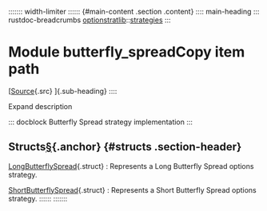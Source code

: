 ::::::: width-limiter
:::::: {#main-content .section .content}
:::: main-heading
::: rustdoc-breadcrumbs
[optionstratlib](../../index.html)::[strategies](../index.html)
:::

# Module butterfly_spreadCopy item path

[[Source](../../../src/optionstratlib/strategies/butterfly_spread.rs.html#1-6076){.src}
]{.sub-heading}
::::

Expand description

::: docblock
Butterfly Spread strategy implementation
:::

## Structs[§](#structs){.anchor} {#structs .section-header}

[LongButterflySpread](struct.LongButterflySpread.html "struct optionstratlib::strategies::butterfly_spread::LongButterflySpread"){.struct}
:   Represents a Long Butterfly Spread options strategy.

[ShortButterflySpread](struct.ShortButterflySpread.html "struct optionstratlib::strategies::butterfly_spread::ShortButterflySpread"){.struct}
:   Represents a Short Butterfly Spread options strategy.
::::::
:::::::
